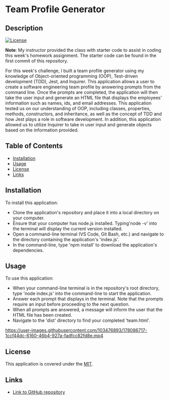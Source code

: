 # Team Profile Generator

## Description
[![License](https://img.shields.io/badge/License-MIT-blue)](https://opensource.org/licenses/MIT)

**Note**: My instructor provided the class with starter code to assist in coding this week's homework assignment. The starter code can be found in the first commit of this repository.

For this week's challenge, I built a team profile generator using my knowledge of Object-oriented programming (OOP), Test-driven development (TDD), Jest, and Inquirer. This application allows a user to create a software engineering team profile by answering prompts from the command line. Once the prompts are completed, the application will then take the user input and generate an HTML file that displays the employees' information such as names, ids, and email addresses. This application tested us on our understanding of OOP, including classes, properties, methods, constructors, and inheritance, as well as the concept of TDD and how Jest plays a role in software development. In addition, this application allowed us to utilize Inquirer to take in user input and generate objects based on the information provided.

## Table of Contents

* [Installation](#installation)
* [Usage](#usage)
* [License](#license)
* [Links](#links)

## Installation

To install this application:
- Clone the application's repository and place it into a local directory on your computer.
- Ensure that your computer has node.js installed. Typing'node -v' into the terminal will display the current version installed.
- Open a command-line terminal (VS Code, Git Bash, etc.) and navigate to the directory containing the application's 'index.js'.
- In the command-line, type 'npm install' to download the application's dependencies.

## Usage

To use this application:
- When your command-line terminal is in the repository's root directory, type 'node index.js' into the command-line to start the application.
- Answer each prompt that displays in the terminal. Note that the prompts require an input before proceeding to the next question.
- When all prompts are answered, a message will inform the user that the HTML file has been created.
- Navigate to the 'dist' directory to find your completed 'team.html'.

https://user-images.githubusercontent.com/103476893/178086717-1ccf44dc-6160-46b4-927a-fadfcc82fd8e.mp4

## License

This application is covered under the [MIT](https://opensource.org/licenses/MIT).

## Links

- [Link to GitHub repository](https://github.com/kt946/team-profile-generator)
